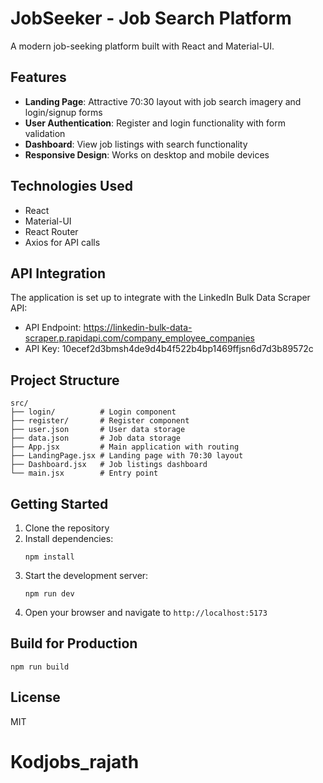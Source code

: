 # JobSeeker - Job Search Platform

A modern job-seeking platform built with React and Material-UI.

## Features

- **Landing Page**: Attractive 70:30 layout with job search imagery and login/signup forms
- **User Authentication**: Register and login functionality with form validation
- **Dashboard**: View job listings with search functionality
- **Responsive Design**: Works on desktop and mobile devices

## Technologies Used

- React
- Material-UI
- React Router
- Axios for API calls

## API Integration

The application is set up to integrate with the LinkedIn Bulk Data Scraper API:
- API Endpoint: https://linkedin-bulk-data-scraper.p.rapidapi.com/company_employee_companies
- API Key: 10ecef2d3bmsh4de9d4b4f522b4bp1469ffjsn6d7d3b89572c

## Project Structure

```
src/
├── login/          # Login component
├── register/       # Register component
├── user.json       # User data storage
├── data.json       # Job data storage
├── App.jsx         # Main application with routing
├── LandingPage.jsx # Landing page with 70:30 layout
├── Dashboard.jsx   # Job listings dashboard
└── main.jsx        # Entry point
```

## Getting Started

1. Clone the repository
2. Install dependencies:
   ```
   npm install
   ```
3. Start the development server:
   ```
   npm run dev
   ```
4. Open your browser and navigate to `http://localhost:5173`

## Build for Production

```
npm run build
```

## License

MIT
# Kodjobs_rajath
